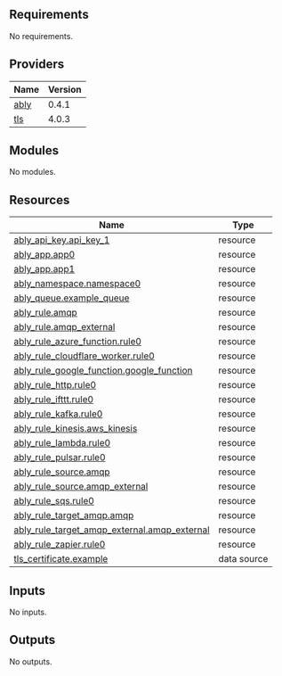 ## Requirements

No requirements.

## Providers

| Name | Version |
|------|---------|
| <a name="provider_ably"></a> [ably](#provider\_ably) | 0.4.1 |
| <a name="provider_tls"></a> [tls](#provider\_tls) | 4.0.3 |

## Modules

No modules.

## Resources

| Name | Type |
|------|------|
| [ably_api_key.api_key_1](https://registry.terraform.io/providers/hashicorp/ably/latest/docs/resources/api_key) | resource |
| [ably_app.app0](https://registry.terraform.io/providers/hashicorp/ably/latest/docs/resources/app) | resource |
| [ably_app.app1](https://registry.terraform.io/providers/hashicorp/ably/latest/docs/resources/app) | resource |
| [ably_namespace.namespace0](https://registry.terraform.io/providers/hashicorp/ably/latest/docs/resources/namespace) | resource |
| [ably_queue.example_queue](https://registry.terraform.io/providers/hashicorp/ably/latest/docs/resources/queue) | resource |
| [ably_rule.amqp](https://registry.terraform.io/providers/hashicorp/ably/latest/docs/resources/rule) | resource |
| [ably_rule.amqp_external](https://registry.terraform.io/providers/hashicorp/ably/latest/docs/resources/rule) | resource |
| [ably_rule_azure_function.rule0](https://registry.terraform.io/providers/hashicorp/ably/latest/docs/resources/rule_azure_function) | resource |
| [ably_rule_cloudflare_worker.rule0](https://registry.terraform.io/providers/hashicorp/ably/latest/docs/resources/rule_cloudflare_worker) | resource |
| [ably_rule_google_function.google_function](https://registry.terraform.io/providers/hashicorp/ably/latest/docs/resources/rule_google_function) | resource |
| [ably_rule_http.rule0](https://registry.terraform.io/providers/hashicorp/ably/latest/docs/resources/rule_http) | resource |
| [ably_rule_ifttt.rule0](https://registry.terraform.io/providers/hashicorp/ably/latest/docs/resources/rule_ifttt) | resource |
| [ably_rule_kafka.rule0](https://registry.terraform.io/providers/hashicorp/ably/latest/docs/resources/rule_kafka) | resource |
| [ably_rule_kinesis.aws_kinesis](https://registry.terraform.io/providers/hashicorp/ably/latest/docs/resources/rule_kinesis) | resource |
| [ably_rule_lambda.rule0](https://registry.terraform.io/providers/hashicorp/ably/latest/docs/resources/rule_lambda) | resource |
| [ably_rule_pulsar.rule0](https://registry.terraform.io/providers/hashicorp/ably/latest/docs/resources/rule_pulsar) | resource |
| [ably_rule_source.amqp](https://registry.terraform.io/providers/hashicorp/ably/latest/docs/resources/rule_source) | resource |
| [ably_rule_source.amqp_external](https://registry.terraform.io/providers/hashicorp/ably/latest/docs/resources/rule_source) | resource |
| [ably_rule_sqs.rule0](https://registry.terraform.io/providers/hashicorp/ably/latest/docs/resources/rule_sqs) | resource |
| [ably_rule_target_amqp.amqp](https://registry.terraform.io/providers/hashicorp/ably/latest/docs/resources/rule_target_amqp) | resource |
| [ably_rule_target_amqp_external.amqp_external](https://registry.terraform.io/providers/hashicorp/ably/latest/docs/resources/rule_target_amqp_external) | resource |
| [ably_rule_zapier.rule0](https://registry.terraform.io/providers/hashicorp/ably/latest/docs/resources/rule_zapier) | resource |
| [tls_certificate.example](https://registry.terraform.io/providers/hashicorp/tls/latest/docs/data-sources/certificate) | data source |

## Inputs

No inputs.

## Outputs

No outputs.

